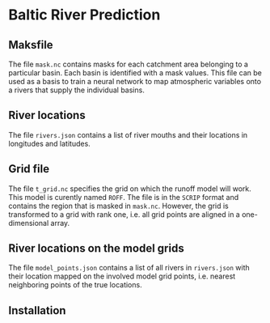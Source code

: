 Baltic River Prediction
================

<!-- WARNING: THIS FILE WAS AUTOGENERATED! DO NOT EDIT! -->

## Maksfile

The file `mask.nc` contains masks for each catchment area belonging to a
particular basin. Each basin is identified with a mask values. This file
can be used as a basis to train a neural network to map atmospheric
variables onto a rivers that supply the individual basins.

## River locations

The file `rivers.json` contains a list of river mouths and their
locations in longitudes and latitudes.

## Grid file

The file `t_grid.nc` specifies the grid on which the runoff model will
work. This model is curently named `ROFF`. The file is in the `SCRIP`
format and contains the region that is masked in `mask.nc`. However, the
grid is transformed to a grid with rank one, i.e. all grid points are
aligned in a one-dimensional array.

## River locations on the model grids

The file `model_points.json` contains a list of all rivers in
`rivers.json` with their location mapped on the involved model grid
points, i.e. nearest neighboring points of the true locations.

## Installation
